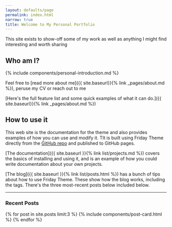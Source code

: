```yaml
---
layout: defaults/page
permalink: index.html
narrow: true
title: Welcome to My Personal Portfolio
---
```

This site exists to show-off some of my work as well as anything I might find interesting and worth sharing

## Who am I?
{% include components/personal-introduction.md %}

Feel free to [read more about me]({{ site.baseurl}}{% link _pages/about.md %}), peruse my CV or reach out to me

[Here's the full feature list and some quick examples of what it can do.]({{ site.baseurl}}{% link _pages/about.md %})

## How to use it

This web site is the documentation for the theme and also provides examples of how you can use and modify it. TIt is built using Friday Theme directly from the [GitHub repo](https://github.com/sfreytag/friday-theme) and published to GitHub pages.

[The documentation]({{ site.baseurl }}{% link list/projects.md %}) covers the basics of installing and using it, and is an example of how you could write documentation about your own projects.

[The blog]({{ site.baseurl }}{% link list/posts.html %}) has a bunch of tips about how to use Friday Theme. These show how the blog works, including the tags. There's the three most-recent posts below included below.

<hr />

### Recent Posts

{% for post in site.posts limit:3 %}
{% include components/post-card.html %}
{% endfor %}


